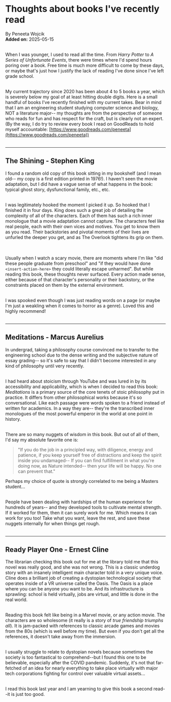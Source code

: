 # Thoughts about books I've recently read

By Peneeta Wojcik
&nbsp;  
**Added on:** 2025-05-15
&nbsp;  
&nbsp;  


When I was younger, I used to read all the time. From *Harry Potter* to *A Series of Unfortunate Events*, there were times where I'd spend hours poring over a book. Free time is much more difficult to come by these days, or maybe that's just how I justify the lack of reading I've done since I've left grade school.
&nbsp;  
&nbsp;  

My current trajectory since 2020 has been about 4 to 5 books a year, which is severely below my goal of at least hitting double digits. Here is a small handful of books I've recently finished with my current takes. Bear in mind that I am an engineering student studying computer science and biology, NOT a literature major-- my thoughts are from the perspective of someone who reads for fun and has respect for the craft, but is clearly not an expert. (By the way, I do try to review every book I read on GoodReads to hold myself accountable: [https://www.goodreads.com/peneeta](https://www.goodreads.com/peneeta))
&nbsp;  
&nbsp;  

---
## The Shining - Stephen King
I found a random old copy of this book sitting in my bookshelf (and I mean old-- my copy is a first edition printed in 1976!). I haven't seen the movie adaptation, but I did have a vague sense of what happens in the book: typical ghost story, dysfunctional family, etc., etc. 
&nbsp;  
&nbsp;  

I was legitimately hooked the moment I picked it up. So hooked that I finished it in four days. King does such a great job of detailing the complexity of all of the characters. Each of them has such a rich inner monologue that a movie adaptation cannot capture. The characters feel like real people, each with their own vices and motives. You get to know them as you read. Their backstories and pivotal moments of their lives are unfurled the deeper you get, and as The Overlook tightens its grip on them. 
&nbsp;  
&nbsp;  

Usually when I watch a scary movie, there are moments where I'm like "did these people graduate from preschool" and "if they would have done `<insert-action-here>` they could literally escape unharmed". But while reading this book, these thoughts never surfaced. Every action made sense, either because of that character's personality or their backstory, or the constraints placed on them by the external environment.
&nbsp;  
&nbsp;  

I was spooked even though I was just reading words on a page (or maybe I'm just a weakling when it comes to horror as a genre). Loved this and highly recommend!
&nbsp;  
&nbsp;  

---
## Meditations - Marcus Aurelius
In undergrad, taking a philosophy course convinced me to transfer to the engineering school due to the dense writing and the subjective nature of essay grading-- so it's safe to say that I didn't become interested in any kind of philosophy until very recently. 
&nbsp;  
&nbsp;  

I had heard about stoicism through YouTube and was lured in by its accessibility and applicability, which is when I decided to read this book: *Meditations* is a primary source of the core tenets of stoic philosophy put in practice. It differs from other philosophical works because it's so conversational. Like each passage were words spoken to a friend instead of written for academics. In a way they are-- they're the transcribed inner monologues of the most powerful emperor in the world at one point in history.
&nbsp;  
&nbsp;  

There are so many nuggets of wisdom in this book. But out of all of them, I'd say my absolute favorite one is: 

> "If you do the job in a principled way, with diligence, energy and patience, if you keep yourself free of distractions and keep the spirit inside you undamaged-- If you can find fulfillment in what you're doing now, as Nature intended-- then your life will be happy. No one can prevent that."

Perhaps my choice of quote is strongly correlated to me being a Masters student...
&nbsp;  
&nbsp;  

People have been dealing with hardships of the human experience for hundreds of years-- and they developed tools to cultivate mental strength. If it worked for them, then it can surely work for me. Which means it can work for you too! Take what you want, leave the rest, and save these nuggets internally for when things get rough.
&nbsp;  
&nbsp;  

---

## Ready Player One - Ernest Cline
The librarian checking this book out for me at the library told me that this novel was really good, and she was not wrong. This is a classic underdog story with an insanely intelligent main character told in a very unique voice. Cline does a brilliant job of creating a dystopian technological society that operates inside of a VR universe called the Oasis. The Oasis is a place where you can be anyone you want to be. And its infrastructure is sprawling: school is held virtually, jobs are virtual, and little is done in the real world. 
&nbsp;  
&nbsp;  

Reading this book felt like being in a Marvel movie, or any action movie. The characters are so wholesome (it really is a story of *true friendship triumphs all*). It is jam-packed with references to classic arcade games and movies from the 80s (which is well before my time). But even if you don't get all the references, it doesn't take away from the immersion. 
&nbsp;  
&nbsp;  

I usually struggle to relate to dystopian novels because sometimes the society is too fantastical to comprehend--but I found this one to be believable, especially after the COVID pandemic. Suddenly, it's not that far-fetched of an idea for nearly everything to take place virtually with major tech corporations fighting for control over valuable virtual assets... 
&nbsp;  
&nbsp;  

I read this book last year and I am yearning to give this book a second read--it is just too good. 